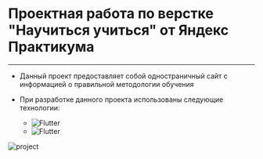 # Проектная работа по верстке "Научиться учиться" от Яндекс Практикума #
____

* Данный проект предоставляет собой одностраничный сайт с информацией о правильной методологии обучения

* При разработке данного проекта использованы следующие технологии:
  * ![Flutter](https://img.shields.io/badge/-HTML-09090)
  * ![Flutter](https://img.shields.io/badge/-CSS-102348)

![project](https://img.freepik.com/free-vector/hacker-activity-concept-illustration-with-man-and-laptop_23-2148532182.jpg?w=1800&t=st=1669242356~exp=1669242956~hmac=71cace0c9fdfde46dd68eaf518bdb30c238476659dde03dc9a5f5da75d04e152)
